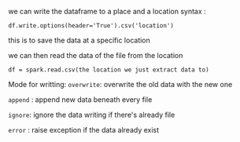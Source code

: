 we can write the dataframe to a place and a location
syntax : 

```commandline
df.write.options(header='True').csv('location')
```

this is to save the data at a specific location

we  can then read the data of the file from the location

```commandline
df = spark.read.csv(the location we just extract data to)
```

Mode for writting: 
``````overwrite``````: overwrite the old data with the new one

``````append`````` : append new data beneath every file

``````ignore``````: ignore the data writing if there's already file

``````error`````` : raise exception if the data already exist